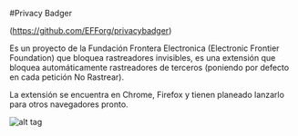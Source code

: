 #Privacy Badger

(https://github.com/EFForg/privacybadger)

Es un proyecto de la Fundación Frontera Electronica (Electronic Frontier Foundation)
que bloquea rastreadores invisibles, es una extensión que bloquea automáticamente 
rastreadores de terceros (poniendo por defecto en cada petición No Rastrear).

La extensión se encuentra en Chrome, Firefox y tienen planeado lanzarlo para otros navegadores pronto.

![alt tag](https://github.com/Alvox12/impactoSocial/blob/master/Privacidad/Privacy%20Badger/Privacy-Badger1.png)
